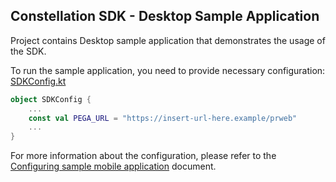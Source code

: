## Constellation SDK - Desktop Sample Application

Project contains Desktop sample application that demonstrates the usage of the SDK.

To run the sample application, you need to provide necessary configuration: [SDKConfig.kt](../../samples/base-cmp-app/src/commonMain/kotlin/com/pega/constellation/sdk/kmp/samples/basecmpapp/SDKConfig.kt)

```kotlin
object SDKConfig {
    ...
    const val PEGA_URL = "https://insert-url-here.example/prweb"
    ...
}
```

For more information about the configuration, please refer to the [Configuring sample mobile application](../../docs/configure-sample-mobile-apps.md) document.
